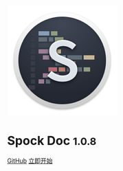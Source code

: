 ![logo](_media/s.png)

# Spock Doc <small>1.0.8</small>

[GitHub](https://github.com/leozhang2018/spock-doc)
[立即开始](%E5%85%A5%E9%97%A8/introduction)
